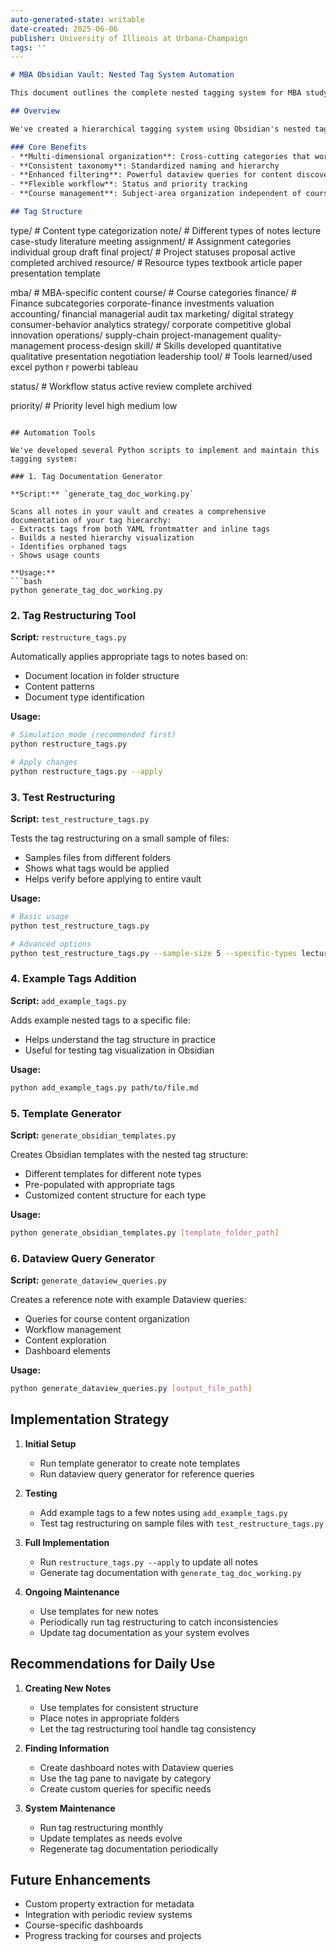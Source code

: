 ```yaml
---
auto-generated-state: writable
date-created: 2025-06-06
publisher: University of Illinois at Urbana-Champaign
tags: ''
---
```


```markdown
# MBA Obsidian Vault: Nested Tag System Automation

This document outlines the complete nested tagging system for MBA study materials and the automation tools we've created to implement and maintain it.

## Overview

We've created a hierarchical tagging system using Obsidian's nested tags feature with forward slashes as separators. This enables multi-dimensional organization while maintaining a clean, manageable structure.

### Core Benefits
- **Multi-dimensional organization**: Cross-cutting categories that work alongside folder structure
- **Consistent taxonomy**: Standardized naming and hierarchy
- **Enhanced filtering**: Powerful dataview queries for content discovery
- **Flexible workflow**: Status and priority tracking
- **Course management**: Subject-area organization independent of course schedule

## Tag Structure

```
type/           # Content type categorization
  note/         # Different types of notes
    lecture
    case-study
    literature
    meeting
  assignment/   # Assignment categories
    individual
    group
    draft
    final
  project/      # Project statuses
    proposal
    active
    completed
    archived
  resource/     # Resource types
    textbook
    article
    paper
    presentation
    template

mba/            # MBA-specific content
  course/       # Course categories
    finance/    # Finance subcategories
      corporate-finance
      investments
      valuation
    accounting/
      financial
      managerial
      audit
      tax
    marketing/
      digital
      strategy
      consumer-behavior
      analytics
    strategy/
      corporate
      competitive
      global
      innovation
    operations/
      supply-chain
      project-management
      quality-management
      process-design
  skill/        # Skills developed
    quantitative
    qualitative
    presentation
    negotiation
    leadership
  tool/         # Tools learned/used
    excel
    python
    r
    powerbi
    tableau

status/         # Workflow status
  active
  review
  complete
  archived

priority/       # Priority level
  high
  medium
  low
```

## Automation Tools

We've developed several Python scripts to implement and maintain this tagging system:

### 1. Tag Documentation Generator

**Script:** `generate_tag_doc_working.py`

Scans all notes in your vault and creates a comprehensive documentation of your tag hierarchy:
- Extracts tags from both YAML frontmatter and inline tags
- Builds a nested hierarchy visualization
- Identifies orphaned tags
- Shows usage counts

**Usage:**
```bash
python generate_tag_doc_working.py
```

### 2. Tag Restructuring Tool

**Script:** `restructure_tags.py`

Automatically applies appropriate tags to notes based on:
- Document location in folder structure
- Content patterns
- Document type identification

**Usage:**
```bash
# Simulation mode (recommended first)
python restructure_tags.py

# Apply changes
python restructure_tags.py --apply
```

### 3. Test Restructuring

**Script:** `test_restructure_tags.py`

Tests the tag restructuring on a small sample of files:
- Samples files from different folders
- Shows what tags would be applied
- Helps verify before applying to entire vault

**Usage:**
```bash
# Basic usage
python test_restructure_tags.py

# Advanced options
python test_restructure_tags.py --sample-size 5 --specific-types lecture,case-study
```

### 4. Example Tags Addition

**Script:** `add_example_tags.py`

Adds example nested tags to a specific file:
- Helps understand the tag structure in practice
- Useful for testing tag visualization in Obsidian

**Usage:**
```bash
python add_example_tags.py path/to/file.md
```

### 5. Template Generator

**Script:** `generate_obsidian_templates.py`

Creates Obsidian templates with the nested tag structure:
- Different templates for different note types
- Pre-populated with appropriate tags
- Customized content structure for each type

**Usage:**
```bash
python generate_obsidian_templates.py [template_folder_path]
```

### 6. Dataview Query Generator

**Script:** `generate_dataview_queries.py`

Creates a reference note with example Dataview queries:
- Queries for course content organization
- Workflow management
- Content exploration
- Dashboard elements

**Usage:**
```bash
python generate_dataview_queries.py [output_file_path]
```

## Implementation Strategy

1. **Initial Setup**
   - Run template generator to create note templates
   - Run dataview query generator for reference queries

2. **Testing**
   - Add example tags to a few notes using `add_example_tags.py`
   - Test tag restructuring on sample files with `test_restructure_tags.py`

3. **Full Implementation**
   - Run `restructure_tags.py --apply` to update all notes
   - Generate tag documentation with `generate_tag_doc_working.py`

4. **Ongoing Maintenance**
   - Use templates for new notes
   - Periodically run tag restructuring to catch inconsistencies
   - Update tag documentation as your system evolves

## Recommendations for Daily Use

1. **Creating New Notes**
   - Use templates for consistent structure
   - Place notes in appropriate folders
   - Let the tag restructuring tool handle tag consistency

2. **Finding Information**
   - Create dashboard notes with Dataview queries
   - Use the tag pane to navigate by category
   - Create custom queries for specific needs

3. **System Maintenance**
   - Run tag restructuring monthly
   - Update templates as needs evolve
   - Regenerate tag documentation periodically

## Future Enhancements

- Custom property extraction for metadata
- Integration with periodic review systems
- Course-specific dashboards
- Progress tracking for courses and projects
```

